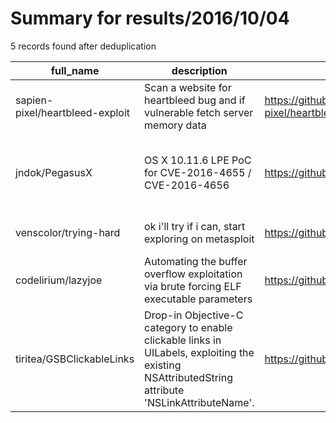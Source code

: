 
# Summary for results/2016/10/04
    
5 records found after deduplication

| full_name | description | html_url | matched_list | matched_count | pushed_at | size | stargazers_count | language | forks_count | vul_ids |
|---------------------------------|-------------------------------------------------------------------------------------------------------------------------------------------------|----------------------------------------------------|----------------------------------|-----------------|---------------------------|--------|--------------------|-------------|---------------|------------------------------------|
| sapien-pixel/heartbleed-exploit | Scan a website for heartbleed bug and if vulnerable fetch server memory data | https://github.com/sapien-pixel/heartbleed-exploit | ['exploit'] | 1 | 2016-10-04 04:51:48+00:00 | 3984 | 0 | Python | 0 | [] |
| jndok/PegasusX | OS X 10.11.6 LPE PoC for CVE-2016-4655 / CVE-2016-4656 | https://github.com/jndok/PegasusX | ['cve poc'] | 1 | 2016-10-04 16:36:18+00:00 | 7 | 87 | C | 29 | ['CVE-2016-4655', 'CVE-2016-4656'] |
| venscolor/trying-hard | ok i'll try if i can, start exploring on metasploit | https://github.com/venscolor/trying-hard | ['metasploit module OR payload'] | 1 | 2016-10-04 09:43:39+00:00 | 0 | 0 | nan | 0 | [] |
| codelirium/lazyjoe | Automating the buffer overflow exploitation via brute forcing ELF executable parameters | https://github.com/codelirium/lazyjoe | ['exploit'] | 1 | 2016-10-04 15:49:36+00:00 | 1054 | 0 | C | 0 | [] |
| tiritea/GSBClickableLinks | Drop-in Objective-C category to enable clickable links in UILabels, exploiting the existing NSAttributedString attribute 'NSLinkAttributeName'. | https://github.com/tiritea/GSBClickableLinks | ['exploit'] | 1 | 2016-10-04 22:19:04+00:00 | 2 | 0 | Objective-C | 0 | [] |
